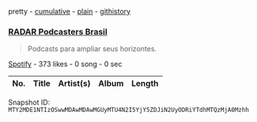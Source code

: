 pretty - [cumulative](/playlists/cumulative/37i9dQZF1DXdWgffwYAtHM.md) - [plain](/playlists/plain/37i9dQZF1DXdWgffwYAtHM) - [githistory](https://github.githistory.xyz/mackorone/spotify-playlist-archive/blob/main/playlists/plain/37i9dQZF1DXdWgffwYAtHM)

### [RADAR Podcasters Brasil](https://open.spotify.com/playlist/37i9dQZF1DXdWgffwYAtHM)

> Podcasts para ampliar seus horizontes.

[Spotify](https://open.spotify.com/user/spotify) - 373 likes - 0 song - 0 sec

| No. | Title | Artist(s) | Album | Length |
|---|---|---|---|---|

Snapshot ID: `MTY2MDE1NTIzOSwwMDAwMDAwMGUyMTU4N2I5YjY5ZDJiN2UyODRiYTdhMTQzMjA0Mzhh`
